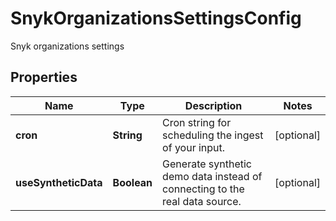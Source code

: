 

# SnykOrganizationsSettingsConfig

Snyk organizations settings

## Properties

| Name | Type | Description | Notes |
|------------ | ------------- | ------------- | -------------|
|**cron** | **String** | Cron string for scheduling the ingest of your input. |  [optional] |
|**useSyntheticData** | **Boolean** | Generate synthetic demo data instead of connecting to the real data source. |  [optional] |



